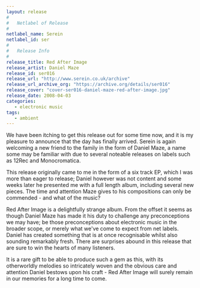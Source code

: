 ```yaml
---
layout: release
#
#   Netlabel of Release
#
netlabel_name: Serein
netlabel_id: ser
#
#   Release Info
#
release_title: Red After Image
release_artist: Daniel Maze
release_id: ser016
release_url: "http://www.serein.co.uk/archive"
release_url_archive_org: "https://archive.org/details/ser016"
release_cover: "cover-ser016-daniel-maze-red-after-image.jpg"
release_date: 2008-04-03
categories:
   - electronic music
tags:
   - ambient
---
```

We have been itching to get this release out for some time now, and it is my pleasure to announce that the day has finally arrived. Serein is again welcoming a new friend to the family in the form of Daniel Maze, a name some may be familiar with due to several noteable releases on labels such as 12Rec and Monocromatica.

This release originally came to me in the form of a six track EP, which I was more than eager to release; Daniel however was not content and some weeks later he presented me with a full length album, including several new pieces. The time and attention Maze gives to his compositions can only be commended - and what of the music?

Red After Image is a delightfully strange album. From the offset it seems as though Daniel Maze has made it his duty to challenge any preconceptions we may have; be those preconceptions about electronic music in the broader scope, or merely what we've come to expect from net labels. Daniel has created something that is at once recognisable whilst also sounding remarkably fresh. There are surprises abound in this release that are sure to win the hearts of many listeners.

It is a rare gift to be able to produce such a gem as this, with its otherworldly melodies so intricately woven and the obvious care and attention Daniel bestows upon his craft - Red After Image will surely remain in our memories for a long time to come.